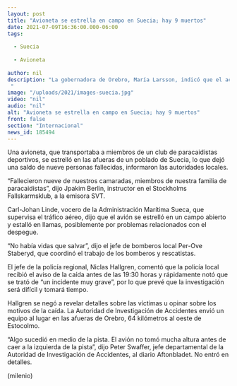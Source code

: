 ```yaml
---
layout: post
title: "Avioneta se estrella en campo en Suecia; hay 9 muertos"
date: 2021-07-09T16:36:00.000-06:00
tags:
  
  - Suecia
  
  - Avioneta
  
author: nil
description: "La gobernadora de Orebro, María Larsson, indicó que el accidente ocurrió anoche en las afueras del poblado y detalló que fallecieron el piloto y los ocho pasajeros.  "
image: "/uploads/2021/images-suecia.jpg"
video: "nil"
audio: "nil"
alt: "Avioneta se estrella en campo en Suecia; hay 9 muertos"
front: false
section: "Internacional"
news_id: 185494
---
```


Una avioneta, que transportaba a miembros de un club de paracaidistas deportivos, se estrelló en las afueras de un poblado de Suecia, lo que dejó una saldo de nueve personas fallecidas, informaron las autoridades locales. 

“Fallecieron nueve de nuestros camaradas, miembros de nuestra familia de paracaidistas”, dijo Jpakim Berlin, instructor en el Stockholms Fallskarmsklub, a la emisora SVT. 

Carl-Johan Linde, vocero de la Administración Marítima Sueca, que supervisa el tráfico aéreo, dijo que el avión se estrelló en un campo abierto y estalló en llamas, posiblemente por problemas relacionados con el despegue. 

“No había vidas que salvar”, dijo el jefe de bomberos local Per-Ove Staberyd, que coordinó el trabajo de los bomberos y rescatistas.

El jefe de la policía regional, Niclas Hallgren, comentó que la policía local recibió el aviso de la caída antes de las 19:30 horas y rápidamente notó que se trató de “un incidente muy grave”, por lo que prevé que la investigación será difícil y tomará tiempo. 

Hallgren se negó a revelar detalles sobre las víctimas u opinar sobre los motivos de la caída. La Autoridad de Investigación de Accidentes envió un equipo al lugar en las afueras de Orebro, 64 kilómetros al oeste de Estocolmo.

“Algo sucedió en medio de la pista. El avión no tomó mucha altura antes de caer a la izquierda de la pista”, dijo Peter Swaffer, jefe departamental de la Autoridad de Investigación de Accidentes, al diario Aftonbladet. No entró en detalles. 

(milenio)
